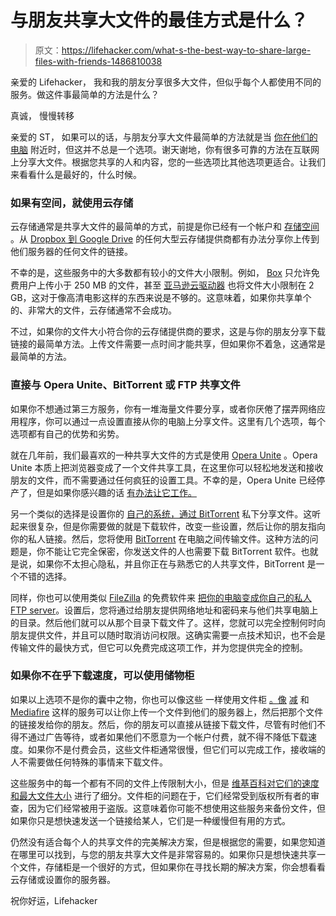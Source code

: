 # 与朋友共享大文件的最佳方式是什么？

> 原文：<https://lifehacker.com/what-s-the-best-way-to-share-large-files-with-friends-1486810038>

亲爱的 Lifehacker，
我和我的朋友分享很多大文件，但似乎每个人都使用不同的服务。做这件事最简单的方法是什么？



真诚，
慢慢转移

亲爱的 ST，
如果可以的话，与朋友分享大文件最简单的方法就是当 [你在他们的电脑](https://lifehacker.com/whats-the-best-way-to-share-files-with-a-nearby-compute-5658090) 附近时，但这并不总是一个选项。谢天谢地，你有很多可靠的方法在互联网上分享大文件。根据您共享的人和内容，您的一些选项比其他选项更适合。让我们来看看什么是最好的，什么时候。

### 如果有空间，就使用云存储

云存储通常是共享大文件的最简单的方式，前提是你已经有一个帐户和 [存储空间](https://lifehacker.com/dropbox-google-drive-skydrive-and-others-pricing-per-5905702) 。从 [Dropbox 到 Google Drive](http://lifehacker.com/five-best-cloud-storage-providers-614393607) 的任何大型云存储提供商都有办法分享你上传到他们服务器的任何文件的链接。

不幸的是，这些服务中的大多数都有较小的文件大小限制。例如， [Box](https://www.box.com/) 只允许免费用户上传小于 250 MB 的文件，甚至 [亚马逊云驱动器](http://www.amazon.com/gp/feature.html/ref=cd_def?*Version*=1&*entries*=0&asc_campaign=InlineText&asc_refurl=https://lifehacker.com/what-s-the-best-way-to-share-large-files-with-friends-1486810038&asc_source=&docId=1000828861&ie=UTF8&tag=kinjalifehackerlink-20) 也将文件大小限制在 2 GB，这对于像高清电影这样的东西来说是不够的。这意味着，如果你共享单个的、非常大的文件，云存储通常不会成功。

不过，如果你的文件大小符合你的云存储提供商的要求，这是与你的朋友分享下载链接的最简单方法。上传文件需要一点时间才能共享，但如果你不着急，这通常是最简单的方法。

### 直接与 Opera Unite、BitTorrent 或 FTP 共享文件

如果你不想通过第三方服务，你有一堆海量文件要分享，或者你厌倦了摆弄网络应用程序，你可以通过一点设置直接从你的电脑上分享文件。这里有几个选项，每个选项都有自己的优势和劣势。

就在几年前，我们最喜欢的一种共享大文件的方式是使用 [Opera Unite](https://lifehacker.com/how-to-share-large-files-over-the-internet-with-opera-u-5472050) 。Opera Unite 本质上把浏览器变成了一个文件共享工具，在这里你可以轻松地发送和接收朋友的文件，而不需要通过任何疯狂的设置工具。不幸的是，Opera Unite 已经停产了，但是如果你感兴趣的话 [有办法让它工作。](http://www.labnol.org/internet/enable-opera-unite/25447/)

另一个类似的选择是设置你的 [自己的系统，通过 BitTorrent](https://lifehacker.com/how-to-create-a-super-private-bittorrent-community-for-5952148) 私下分享文件。这听起来很复杂，但是你需要做的就是下载软件，改变一些设置，然后让你的朋友指向你的私人链接。然后，您将使用 [BitTorrent](http://lifehacker.com/a-beginners-guide-to-bittorrent-285489) 在电脑之间传输文件。这种方法的问题是，你不能让它完全保密，你发送文件的人也需要下载 BitTorrent 软件。也就是说，如果你不太担心隐私，并且你正在与熟悉它的人共享文件，BitTorrent 是一个不错的选择。

同样，你也可以使用类似 [FileZilla](https://filezilla-project.org/) 的免费软件来 [把你的电脑变成你自己的私人 FTP s](https://lifehacker.com/build-a-home-ftp-server-with-filezilla-339887)[erver](https://lifehacker.com/build-a-home-ftp-server-with-filezilla-339887)。设置后，您将通过给朋友提供网络地址和密码来与他们共享电脑上的目录。然后他们就可以从那个目录下载文件了。这样，您就可以完全控制何时向朋友提供文件，并且可以随时取消访问权限。这确实需要一点技术知识，也不会是传输文件的最快方式，但它可以免费完成这项工作，并为您提供完全的控制。

### 如果你不在乎下载速度，可以使用储物柜

如果以上选项不是你的囊中之物，你也可以像这些 一样使用文件柜 [。像](https://lifehacker.com/five-great-alternatives-to-megaupload-5877694) [减](http://minus.com/) 和 [Mediafire](http://www.mediafire.com/) 这样的服务可以让你上传一个文件到他们的服务器上，然后把那个文件的链接发给你的朋友。然后，你的朋友可以直接从链接下载文件，尽管有时他们不得不通过广告等待，或者如果他们不愿意为一个帐户付费，就不得不降低下载速度。如果你不是付费会员，这些文件柜通常很慢，但它们可以完成工作，接收端的人不需要做任何特殊的事情来下载文件。

这些服务中的每一个都有不同的文件上传限制大小，但是 [维基百科对它们的速度和最大文件大小](http://en.wikipedia.org/wiki/Comparison_of_file_hosting_services) 进行了细分。文件柜的问题在于，它们经常受到版权所有者的审查，因为它们经常被用于盗版。这意味着你可能不想使用这些服务来备份文件，但如果你只是想快速发送一个链接给某人，它们是一种缓慢但有用的方式。

仍然没有适合每个人的共享文件的完美解决方案，但是根据您的需要，如果您知道在哪里可以找到，与您的朋友共享大文件是非常容易的。如果你只是想快速共享一个文件，存储柜是一个很好的方式，但如果你在寻找长期的解决方案，你会想看看云存储或设置你的服务器。

祝你好运，Lifehacker